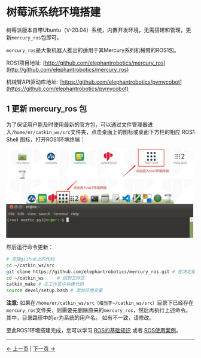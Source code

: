 # 树莓派系统环境搭建

树莓派版本自带Ubuntu（V-20.04）系统，内置开发环境，无需搭建和管理，更新`mercury_ros`包即可。

`mercury_ros`是大象机器人推出的适用于其Mercury系列机械臂的ROS1包。

ROS1项目地址: [http://github.com/elephantrobotics/mercury_ros](http://github.com/elephantrobotics/mercury_ros)

机械臂API驱动库地址: [https://github.com/elephantrobotics/pymycobot](https://github.com/elephantrobotics/pymycobot)

## 1 更新 mercury_ros 包

为了保证用户能及时使用最新的官方包，可以通过文件管理器进入`/home/er/catkin_ws/src`文件夹，点击桌面上的图标或桌面下方栏的相应 ROS1 Shell 图标，打开ROS1环境终端：

<img src =../../resources/11-ApplicationBaseROS/11.1.1-1.jpg
width ="500"  align = "center">
<img src =../../resources/11-ApplicationBaseROS/11.1.1-2.jpg
width ="500"  align = "center">
<img src =../../resources/11-ApplicationBaseROS/11.1.1-3.jpg
width ="500"  align = "center">

然后运行命令更新：

```bash
# 克隆github上的代码
cd ~/catkin_ws/src
git clone https://github.com/elephantrobotics/mercury_ros.git # 在决定是否执行此命令之前，请查看下面的注意部分
cd ~/catkin_ws     # 回到工作区
catkin_make # 在工作区中构建代码
source devel/setup.bash # 添加环境变量
```

**注意:** 如果在`/home/er/catkin_ws/src（相当于~/catkin_ws/src）`目录下已经存在`mercury_ros`文件夹，则需要先删除原来的`mercury_ros`，然后再执行上述命令。 其中，目录路径中的`er`为系统的用户名。 如有不一致，请修改。

至此ROS1环境搭建完成，您可以学习 [ROS的基础知识](11.1.2-ROS_Basics.md) 或者 [ROS使用案例](11.1.4-BasicFunction.md)。

---

[← 上一页](../11.1-ROS1/README.md) | [下一页 →](11.1.2-ROS_Basics.md)
